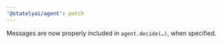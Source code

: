 ```yaml
---
'@statelyai/agent': patch
---
```


Messages are now properly included in `agent.decide(…)`, when specified.
